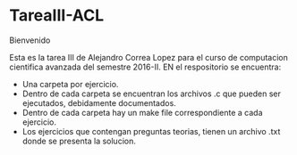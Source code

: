 # TareaIII-ACL

Bienvenido

Esta es la tarea III de Alejandro Correa Lopez para el curso de computacion
cientifica avanzada del semestre 2016-II. EN el respositorio se encuentra:

- Una carpeta por ejercicio.
- Dentro de cada carpeta se encuentran los archivos .c que pueden ser ejecutados, 
  debidamente documentados.
- Dentro de cada carpeta hay un make file correspondiente a cada ejercicio.
- Los ejercicios que contengan preguntas teorias, tienen un archivo .txt donde se presenta la 
  solucion.

  
